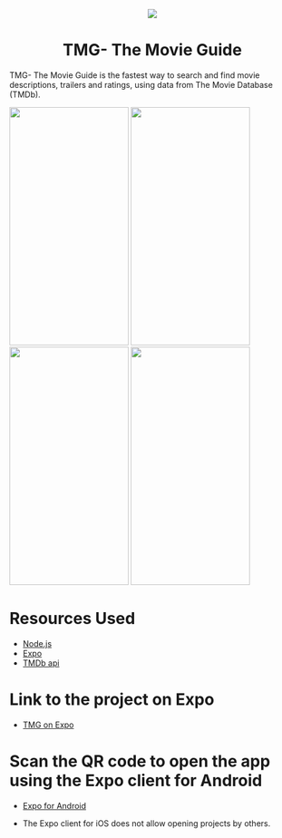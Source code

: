 <p align="center">
  <img src="https://user-images.githubusercontent.com/51262683/62427448-98a7bc00-b710-11e9-88d8-4c8bb7803611.png">
</p>

#  <center>  TMG- The Movie Guide </center> 
TMG- The Movie Guide is the fastest way to search and find movie descriptions, trailers and ratings, using data from The Movie Database (TMDb).

<p float = "left">
 <img width="210" height="420" src="https://user-images.githubusercontent.com/51262683/62483803-30231280-b7d6-11e9-90a0-98d0aaa69c0b.jpg">
 <img width="210" height="420" src="https://user-images.githubusercontent.com/51262683/62483806-30bba900-b7d6-11e9-8166-7d99f09fe57d.jpg">
 <img width="210" height="420" src="https://user-images.githubusercontent.com/51262683/62483805-30231280-b7d6-11e9-84c3-ddcaabafabfa.jpg">
 <img width="210" height="420" src="https://user-images.githubusercontent.com/51262683/62485218-bf7df500-b7d9-11e9-9905-d6944f288743.jpg">
</p>

# Resources Used
* [Node.js](https://nodejs.org/en/)
* [Expo](https://expo.io/)
* [TMDb api](https://developers.themoviedb.org/3)

# Link to the project on Expo 
* [TMG on Expo](https://expo.io/@rishabhpandey7/tmg-app)

# Scan the QR code to open the app using the Expo client for Android
* [Expo for Android](https://play.google.com/store/apps/details?id=host.exp.exponent&hl=en_IN)
- The Expo client for iOS does not allow opening projects by others.

